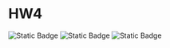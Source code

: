 # HW4

![Static Badge](https://img.shields.io/badge/language-bash-green)
![Static Badge](https://img.shields.io/badge/license-apache-red)
![Static Badge](https://img.shields.io/badge/platform-linux-magenta)
